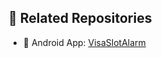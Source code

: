## 🔗 Related Repositories

- 📱 Android App: [VisaSlotAlarm](https://github.com/yourname/VisaSlotApp)
